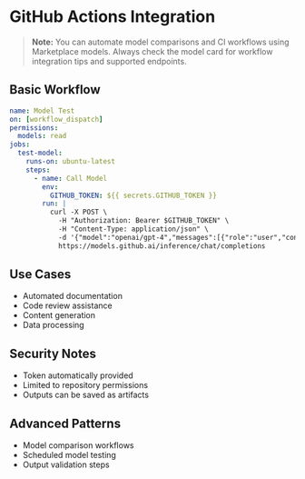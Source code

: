 <!-- filepath: /Users/nisalgunawardhana/Desktop/Introduction to Github models/06-workflow-integration/github-actions.md -->
# GitHub Actions Integration

> **Note:** You can automate model comparisons and CI workflows using Marketplace models. Always check the model card for workflow integration tips and supported endpoints.

## Basic Workflow
```yaml
name: Model Test
on: [workflow_dispatch]
permissions:
  models: read
jobs:
  test-model:
    runs-on: ubuntu-latest
    steps:
      - name: Call Model
        env:
          GITHUB_TOKEN: ${{ secrets.GITHUB_TOKEN }}
        run: |
          curl -X POST \
            -H "Authorization: Bearer $GITHUB_TOKEN" \
            -H "Content-Type: application/json" \
            -d '{"model":"openai/gpt-4","messages":[{"role":"user","content":"Hello"}]}' \
            https://models.github.ai/inference/chat/completions
```

## Use Cases
- Automated documentation
- Code review assistance
- Content generation
- Data processing

## Security Notes
- Token automatically provided
- Limited to repository permissions
- Outputs can be saved as artifacts

## Advanced Patterns
- Model comparison workflows
- Scheduled model testing
- Output validation steps
